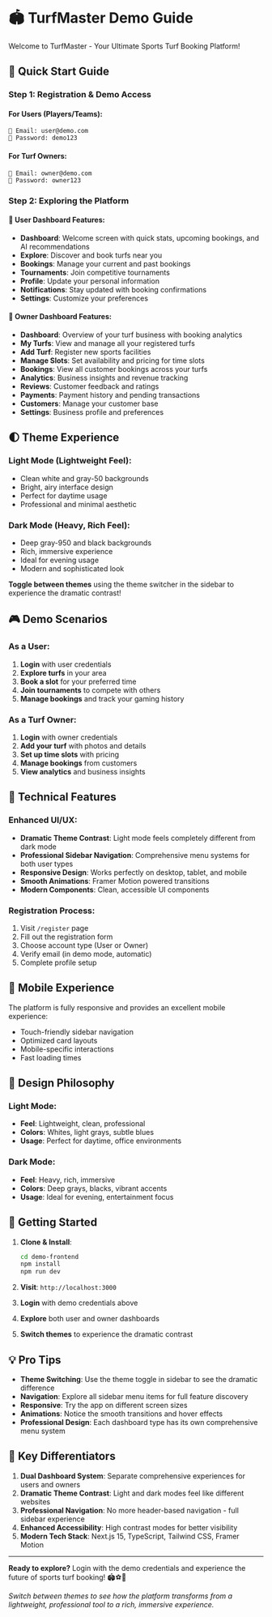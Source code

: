 # 🏟️ TurfMaster Demo Guide

Welcome to TurfMaster - Your Ultimate Sports Turf Booking Platform! 

## 🚀 Quick Start Guide

### Step 1: Registration & Demo Access

#### For Users (Players/Teams):
```
📧 Email: user@demo.com
🔑 Password: demo123
```

#### For Turf Owners:
```
📧 Email: owner@demo.com  
🔑 Password: owner123
```

### Step 2: Exploring the Platform

#### 🎯 User Dashboard Features:
- **Dashboard**: Welcome screen with quick stats, upcoming bookings, and AI recommendations
- **Explore**: Discover and book turfs near you
- **Bookings**: Manage your current and past bookings
- **Tournaments**: Join competitive tournaments
- **Profile**: Update your personal information
- **Notifications**: Stay updated with booking confirmations
- **Settings**: Customize your preferences

#### 🏢 Owner Dashboard Features:
- **Dashboard**: Overview of your turf business with booking analytics
- **My Turfs**: View and manage all your registered turfs
- **Add Turf**: Register new sports facilities
- **Manage Slots**: Set availability and pricing for time slots
- **Bookings**: View all customer bookings across your turfs
- **Analytics**: Business insights and revenue tracking
- **Reviews**: Customer feedback and ratings
- **Payments**: Payment history and pending transactions
- **Customers**: Manage your customer base
- **Settings**: Business profile and preferences

## 🌓 Theme Experience

### Light Mode (Lightweight Feel):
- Clean white and gray-50 backgrounds
- Bright, airy interface design
- Perfect for daytime usage
- Professional and minimal aesthetic

### Dark Mode (Heavy, Rich Feel):
- Deep gray-950 and black backgrounds  
- Rich, immersive experience
- Ideal for evening usage
- Modern and sophisticated look

**Toggle between themes** using the theme switcher in the sidebar to experience the dramatic contrast!

## 🎮 Demo Scenarios

### As a User:
1. **Login** with user credentials
2. **Explore turfs** in your area
3. **Book a slot** for your preferred time
4. **Join tournaments** to compete with others
5. **Manage bookings** and track your gaming history

### As a Turf Owner:
1. **Login** with owner credentials  
2. **Add your turf** with photos and details
3. **Set up time slots** with pricing
4. **Manage bookings** from customers
5. **View analytics** and business insights

## 🔧 Technical Features

### Enhanced UI/UX:
- **Dramatic Theme Contrast**: Light mode feels completely different from dark mode
- **Professional Sidebar Navigation**: Comprehensive menu systems for both user types
- **Responsive Design**: Works perfectly on desktop, tablet, and mobile
- **Smooth Animations**: Framer Motion powered transitions
- **Modern Components**: Clean, accessible UI components

### Registration Process:
1. Visit `/register` page
2. Fill out the registration form
3. Choose account type (User or Owner)
4. Verify email (in demo mode, automatic)
5. Complete profile setup

## 📱 Mobile Experience

The platform is fully responsive and provides an excellent mobile experience:
- Touch-friendly sidebar navigation
- Optimized card layouts
- Mobile-specific interactions
- Fast loading times

## 🎨 Design Philosophy

### Light Mode:
- **Feel**: Lightweight, clean, professional
- **Colors**: Whites, light grays, subtle blues
- **Usage**: Perfect for daytime, office environments

### Dark Mode:  
- **Feel**: Heavy, rich, immersive
- **Colors**: Deep grays, blacks, vibrant accents
- **Usage**: Ideal for evening, entertainment focus

## 🚀 Getting Started

1. **Clone & Install**:
   ```bash
   cd demo-frontend
   npm install
   npm run dev
   ```

2. **Visit**: `http://localhost:3000`

3. **Login** with demo credentials above

4. **Explore** both user and owner dashboards

5. **Switch themes** to experience the dramatic contrast

## 💡 Pro Tips

- **Theme Switching**: Use the theme toggle in sidebar to see the dramatic difference
- **Navigation**: Explore all sidebar menu items for full feature discovery  
- **Responsive**: Try the app on different screen sizes
- **Animations**: Notice the smooth transitions and hover effects
- **Professional Design**: Each dashboard type has its own comprehensive menu system

## 🎯 Key Differentiators

1. **Dual Dashboard System**: Separate comprehensive experiences for users and owners
2. **Dramatic Theme Contrast**: Light and dark modes feel like different websites
3. **Professional Navigation**: No more header-based navigation - full sidebar experience
4. **Enhanced Accessibility**: High contrast modes for better visibility
5. **Modern Tech Stack**: Next.js 15, TypeScript, Tailwind CSS, Framer Motion

---

**Ready to explore?** Login with the demo credentials and experience the future of sports turf booking! 🏟️⚽🏀

*Switch between themes to see how the platform transforms from a lightweight, professional tool to a rich, immersive experience.*
